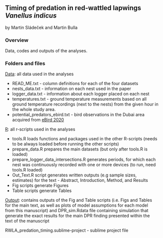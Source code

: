 ## Timing of predation in red-wattled lapwings *Vanellus indicus*

by Martin Sládeček and Martin Bulla

### **Overview**

Data, codes and outputs of the analyses.  

### **Folders and files**

[Data](Data/): all data used in the analyses
- READ_ME.txt - column definitions for each of the four datasets
- nests_data.txt - information on each nest used in the paper
- logger_data.txt - information about each logger placed on each nest
- temperatures.txt - ground temperature measurements based on all ground temperature recordings (next to the nests) from the given hour in the whole study area.
- potential_predators_ebird.txt - bird observations in the Dubai area acquired from [eBird 2020](https://ebird.org)

[R](R/): all r-scripts used in the analyses
- tools.R loads functions and packages used in the other R-scripts (needs to be always loaded before running the other scripts)
- prepare_data.R prepares the main datasets (but only after tools.R is loaded)
- prepare_logger_data_intersections.R generates periods, for which each nest was continuously recorded with one or more devices (to run, need tools.R loaded)
- Out_Text.R script generates written outputs (e.g sample sizes, estimates) for the text - Abstract, Introduction, Method, and Results
- Fig scripts generate Figures
- Table scripts generate Tables

[Output](Output/): contains outputs of the Fig and Table scripts (i.e. Figs and Tables for the main text, as well as plots of model assumptions for each model from this manuscript) and DPR_sim.Rdata file containing simulation that generate the exact results for the main DPR finding presented within the text of the manuscript

RWLA_predation_timing.sublime-project - sublime project file
